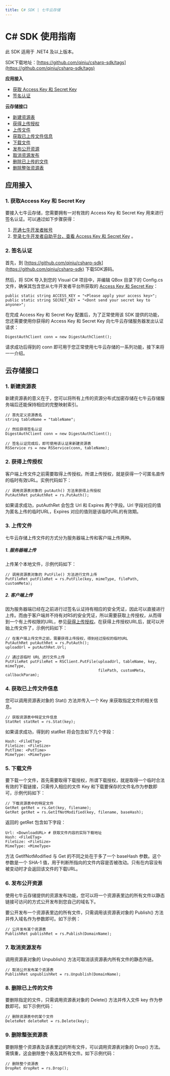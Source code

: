 ```yaml
---
title: C# SDK | 七牛云存储
---
```


# C# SDK 使用指南


此 SDK 适用于 .NET4 及以上版本。

SDK下载地址：[https://github.com/qiniu/csharp-sdk/tags](https://github.com/qiniu/csharp-sdk/tags)


**应用接入**

- [获取 Access Key 和 Secret Key](#acc-appkey)
- [签名认证](#acc-auth)

**云存储接口**

- [新建资源表](#rs-NewService)
- [获得上传授权](#rs-PutAuth)
- [上传文件](#rs-PutFile)
- [获取已上传文件信息](#rs-Stat)
- [下载文件](#rs-Get)
- [发布公开资源](#rs-Publish)
- [取消资源发布](#rs-Unpublish)
- [删除已上传的文件](#rs-Delete)
- [删除整张资源表](#rs-Drop)

## 应用接入

<a name="acc-appkey"></a>

### 1. 获取Access Key 和 Secret Key

要接入七牛云存储，您需要拥有一对有效的 Access Key 和 Secret Key 用来进行签名认证。可以通过如下步骤获得：

1. [开通七牛开发者帐号](https://dev.qiniutek.com/signup)
2. [登录七牛开发者自助平台，查看 Access Key 和 Secret Key](https://dev.qiniutek.com/account/keys) 。

<a name="acc-auth"></a>

### 2. 签名认证

首先，到 [https://github.com/qiniu/csharp-sdk](https://github.com/qiniu/csharp-sdk) 下载SDK源码。

然后，将 SDK 导入到您的 Visual C# 项目中，并编辑 QBox 目录下的 Config.cs 文件，确保其包含您从七牛开发者平台所获取的 [Access Key 和 Secret Key](#acc-appkey)：

    public static string ACCESS_KEY = "<Please apply your access key>";
	public static string SECRET_KEY = "<Dont send your secret key to anyone>";

在完成 Access Key 和 Secret Key 配置后，为了正常使用该 SDK 提供的功能，您还需要使用你获得的 Access Key 和 Secret Key 向七牛云存储服务器发出认证请求：

	DigestAuthClient conn = new DigestAuthClient();

请求成功后得到的 conn 即可用于您正常使用七牛云存储的一系列功能，接下来将一一介绍。

## 云存储接口

<a name="rs-NewService"></a>

### 1. 新建资源表

新建资源表的意义在于，您可以将所有上传的资源分布式加密存储在七牛云存储服务端后还能保持相应的完整映射索引。

    // 首先定义资源表名
    string tableName = "tableName";

    // 然后获得签名认证
    DigestAuthClient conn = new DigestAuthClient();

    // 签名认证完成后，即可使用该认证来新建资源表
    RSService rs = new RSService(conn, tableName);


<a name="rs-PutAuth"></a>

### 2. 获得上传授权

客户端上传文件之前需要取得上传授权。所谓上传授权，就是获得一个可匿名直传的临时有效URL。实例代码如下：

    // 调用资源表对象的 putAuth() 方法来获得上传授权
    PutAuthRet putAuthRet = rs.PutAuth();


如果请求成功，putAuthRet 会包含 Url 和 Expires 两个字段。Url 字段对应的值为匿名上传的临时URL，Expires 对应的值则是该临时URL的有效期。

<a name="rs-PutFile"></a>

### 3. 上传文件

七牛云存储上传文件的方式分为服务器端上传和客户端上传两种。

##### 1. 服务器端上传

上传某个本地文件，示例代码如下：

	// 调用资源表对象的 PutFile() 方法进行文件上传
	PutFileRet putFileRet = rs.PutFile(key, mimeType, filePath, customMeta);

##### 2. 客户端上传

因为服务器端已经在之前进行过签名认证持有相应的安全凭证，因此可以直接进行上传。而由于客户端并不持有对RS的安全凭证，所以需要获取上传授权，从而得到一个有上传权限的URL，参见[获得上传授权](#rs-PutAuth)。在获得上传授权URL后，就可以开始上传文件了，示例代码如下：

	// 在客户端上传文件之前，需要获得上传授权，得到经过授权的临时URL
    PutAuthRet putAuthRet = rs.PutAuth();
    uploadUrl = putAuthRet.Url;

    // 通过该临时 URL 进行文件上传
	PutFileRet putFileRet = RSClient.PutFile(uploadUrl, tableName, key, mimeType,
	                                         filePath, customMeta, callbackParam);

<a name="rs-Stat"></a>

### 4. 获取已上传文件信息

您可以调用资源表对象的 Stat() 方法并传入一个 Key 来获取指定文件的相关信息。

    // 获取资源表中特定文件信息
    StatRet statRet = rs.Stat(key);

如果请求成功，得到的 statRet 将会包含如下几个字段：

    Hash: <FileETag>
    FileSize: <FileSize>
    PutTime: <PutTime>
    MimeType: <MimeType>

<a name="rs-Get"></a>

### 5. 下载文件

要下载一个文件，首先需要取得下载授权，所谓下载授权，就是取得一个临时合法有效的下载链接，只需传入相应的文件 Key 和下载要保存的文件名作为参数即可，示例代码如下：

    // 下载资源表中的特定文件
    GetRet getRet = rs.Get(key, filename);
    GetRet getRet = rs.GetIfNotModified(key, filename, baseHash);

返回的 getRet 包含如下字段：

    Url: <DownloadURL> # 获取文件内容的实际下载地址
    Hash: <FileETag>
    FileSize: <FileSize>
    MimeType: <MimeType>

方法 GetIfNotModified 与 Get 的不同之处在于多了一个 baseHash 参数。这个参数是一个 SHA-1 值，用于判断所指向的文件内容是否被改动。只有在内容没有被变动时才会返回该文件的下载URL。

<a name="rs-Publish"></a>

### 6. 发布公开资源

使用七牛云存储提供的资源发布功能，您可以将一个资源表里边的所有文件以静态链接可访问的方式公开发布到您自己的域名下。

要公开发布一个资源表里边的所有文件，只需调用该资源表对象的 Publish() 方法并传入域名作为参数即可。如下示例：

    // 公开发布某个资源表
    PublishRet publishRet = rs.Publish(DomainName);

<a name="rs-Unpublish"></a>

### 7. 取消资源发布

调用资源表对象的 Unpublish() 方法可取消该资源表内所有文件的静态外链。

    // 取消公开发布某个资源表
    PublishRet unpublishRet = rs.Unpublish(DomainName);

<a name="rs-Delete"></a>

### 8. 删除已上传的文件

要删除指定的文件，只需调用资源表对象的 Delete() 方法并传入文件 key 作为参数即可。如下示例代码：

    // 删除资源表中的某个文件
    DeleteRet deleteRet = rs.Delete(key);

<a name="rs-Drop"></a>

### 9. 删除整张资源表

要删除整个资源表及该表里边的所有文件，可以调用资源表对象的 Drop() 方法。
需慎重，这会删除整个表及其所有文件。如下示例代码：

    // 删除整个资源表
    DropRet dropRet = rs.Drop();
